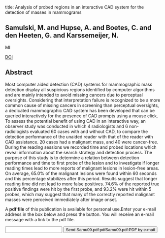 title: Analysis of probed regions in an interactive CAD system for the detection of masses in mammograms

## Samulski, M. and Hupse, A. and Boetes, C. and den Heeten, G. and Karssemeijer, N.
MI

<a href="https://doi.org/10.1117/12.813391">DOI</a>

## Abstract
Most computer aided detection (CAD) systems for mammographic mass detection display all suspicious regions identified by computer algorithms and are mainly intended to avoid missing cancers due to perceptual oversights. Considering that interpretation failure is recognized to be a more common cause of missing cancers in screening than perceptual oversights, a dedicated mammographic CAD system has been developed that can be queried interactively for the presence of CAD prompts using a mouse click. To assess the potential benefit of using CAD in an interactive way, an observer study was conducted in which 4 radiologists and 6 non-radiologists evaluated 60 cases with and without CAD, to compare the detection performance of the unaided reader with that of the reader with CAD assistance. 20 cases had a malignant mass, and 40 were cancer-free. During the reading sessions we recorded time and probed locations which reveal information about the search strategy and detection process. The purpose of this study is to determine a relation between detection performance and time to first probe of the lesion and to investigate if longer reading times lead to more reports of malignant lesions in lesion-free areas. On average, 65.0% of the malignant lesions were found within 60 seconds and this percentage stabilizes after this period. Results suggest that longer reading time did not lead to more false positives. 74.6% of the reported true positive findings were hit by the first probe, and 93.2% were hit within 5 probes, which may suggest that many of the correctly reported malignant masses were perceived immediately after image onset.

A <b>pdf file</b> of this publication is available for personal use.Enter your e-mail address in the box below and press the button. You will receive an e-mail message with a link to the pdf file.
<form action="sender.php">  <input type="text" name="email">  <input type="submit" value="Send Samu09.pdf:pdfSamu09.pdf:PDF by e-mail"></form>